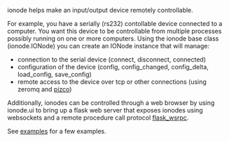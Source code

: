 ionode helps make an input/output device remotely controllable.

For example, you have a serially (rs232) contollable device connected to a computer.
You want this device to be controllable from multiple processes possibly running on one or more computers.
Using the ionode base class (ionode.IONode) you can create an IONode instance that will manage:

- connection to the serial device (connect, disconnect, connected)
- configuration of the device (config, config_changed, config_delta, load_config, save_config)
- remote access to the device over tcp or other connections (using zeromq and [pizco](https://github.com/hgrecco/pizco))

Additionally, ionodes can be controlled through a web browser by using ionode.ui to bring up a flask web server that 
exposes ionodes using websockets and a remote procedure call protocol [flask_wsrpc](https://github.com/braingram/flask_wsrpc).

See [examples](https://github.com/braingram/ionode/tree/master/examples) for a few examples.
